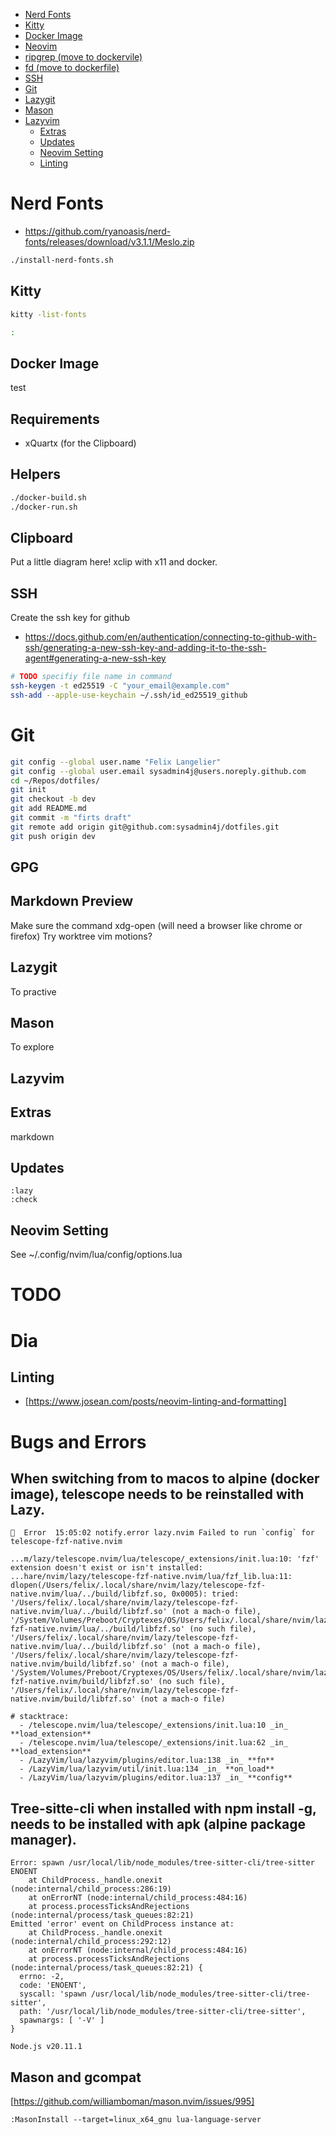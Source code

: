 <!--toc:start-->
- [Nerd Fonts](#nerd-fonts)
- [Kitty](#kitty)
- [Docker Image](#docker-image)
- [Neovim](#neovim)
- [ripgrep (move to dockervile)](#ripgrep-move-to-dockervile)
- [fd (move to dockerfile)](#fd-move-to-dockerfile)
- [SSH](#ssh)
- [Git](#git)
- [Lazygit](#lazygit)
- [Mason](#mason)
- [Lazyvim](#lazyvim)
  - [Extras](#extras)
  - [Updates](#updates)
  - [Neovim Setting](#neovim-setting)
  - [Linting](#linting)
<!--toc:end-->

# Nerd Fonts

* https://github.com/ryanoasis/nerd-fonts/releases/download/v3.1.1/Meslo.zip

```zsh
./install-nerd-fonts.sh
```

## Kitty

```zsh
kitty -list-fonts
```

```zsh
:
```

## Docker Image

test

## Requirements

- xQuartx (for the Clipboard)

## Helpers

```zsh
./docker-build.sh
./docker-run.sh
```

## Clipboard

Put a little diagram here! xclip with x11 and docker.

## SSH

Create the ssh key for github

*  https://docs.github.com/en/authentication/connecting-to-github-with-ssh/generating-a-new-ssh-key-and-adding-it-to-the-ssh-agent#generating-a-new-ssh-key

```zsh
# TODO specifiy file name in command
ssh-keygen -t ed25519 -C "your_email@example.com"
ssh-add --apple-use-keychain ~/.ssh/id_ed25519_github
```

# Git

```zsh
git config --global user.name "Felix Langelier"
git config --global user.email sysadmin4j@users.noreply.github.com
cd ~/Repos/dotfiles/
git init
git checkout -b dev
git add README.md
git commit -m "firts draft"
git remote add origin git@github.com:sysadmin4j/dotfiles.git
git push origin dev
```

## GPG

## Markdown Preview

Make sure the command xdg-open (will need a browser like chrome or firefox)
Try worktree
vim motions?

## Lazygit

To practive

## Mason

To explore

## Lazyvim

## Extras

markdown

## Updates

```vim
:lazy
:check
```


## Neovim Setting

See ~/.config/nvim/lua/config/options.lua


# TODO
# Dia

## Linting

- [https://www.josean.com/posts/neovim-linting-and-formatting]

# Bugs and Errors
## When switching from to macos to alpine (docker image), telescope needs to be reinstalled with Lazy.

```nvim
  Error  15:05:02 notify.error lazy.nvim Failed to run `config` for telescope-fzf-native.nvim

...m/lazy/telescope.nvim/lua/telescope/_extensions/init.lua:10: 'fzf' extension doesn't exist or isn't installed: ...hare/nvim/lazy/telescope-fzf-native.nvim/lua/fzf_lib.lua:11: dlopen(/Users/felix/.local/share/nvim/lazy/telescope-fzf-native.nvim/lua/../build/libfzf.so, 0x0005): tried: '/Users/felix/.local/share/nvim/lazy/telescope-fzf-native.nvim/lua/../build/libfzf.so' (not a mach-o file), '/System/Volumes/Preboot/Cryptexes/OS/Users/felix/.local/share/nvim/lazy/telescope-fzf-native.nvim/lua/../build/libfzf.so' (no such file), '/Users/felix/.local/share/nvim/lazy/telescope-fzf-native.nvim/lua/../build/libfzf.so' (not a mach-o file), '/Users/felix/.local/share/nvim/lazy/telescope-fzf-native.nvim/build/libfzf.so' (not a mach-o file), '/System/Volumes/Preboot/Cryptexes/OS/Users/felix/.local/share/nvim/lazy/telescope-fzf-native.nvim/build/libfzf.so' (no such file), '/Users/felix/.local/share/nvim/lazy/telescope-fzf-native.nvim/build/libfzf.so' (not a mach-o file)

# stacktrace:
  - /telescope.nvim/lua/telescope/_extensions/init.lua:10 _in_ **load_extension**
  - /telescope.nvim/lua/telescope/_extensions/init.lua:62 _in_ **load_extension**
  - /LazyVim/lua/lazyvim/plugins/editor.lua:138 _in_ **fn**
  - /LazyVim/lua/lazyvim/util/init.lua:134 _in_ **on_load**
  - /LazyVim/lua/lazyvim/plugins/editor.lua:137 _in_ **config**
```

## Tree-sitte-cli when installed with npm install -g, needs to be installed with apk (alpine package manager). 

```nvim
Error: spawn /usr/local/lib/node_modules/tree-sitter-cli/tree-sitter ENOENT
    at ChildProcess._handle.onexit (node:internal/child_process:286:19)
    at onErrorNT (node:internal/child_process:484:16)
    at process.processTicksAndRejections (node:internal/process/task_queues:82:21)
Emitted 'error' event on ChildProcess instance at:
    at ChildProcess._handle.onexit (node:internal/child_process:292:12)
    at onErrorNT (node:internal/child_process:484:16)
    at process.processTicksAndRejections (node:internal/process/task_queues:82:21) {
  errno: -2,
  code: 'ENOENT',
  syscall: 'spawn /usr/local/lib/node_modules/tree-sitter-cli/tree-sitter',
  path: '/usr/local/lib/node_modules/tree-sitter-cli/tree-sitter',
  spawnargs: [ '-V' ]
}

Node.js v20.11.1
```

## Mason and gcompat
[https://github.com/williamboman/mason.nvim/issues/995]

```nvim
:MasonInstall --target=linux_x64_gnu lua-language-server
```
